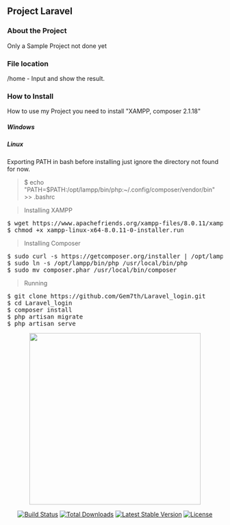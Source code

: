 ## Project Laravel 

### About the Project

Only a Sample Project not done yet

### File location
/home - Input and show the result.

### How to Install

How to use my Project you need to install "XAMPP, composer 2.1.18"

##### Windows

##### Linux

Exporting PATH in bash before installing just ignore the directory not found for now. 

> $ echo "PATH=$PATH:/opt/lampp/bin/php:~/.config/composer/vendor/bin" >> .bashrc

> Installing XAMPP
<pre>
$ wget https://www.apachefriends.org/xampp-files/8.0.11/xampp-linux-x64-8.0.11-0-installer.run
$ chmod +x xampp-linux-x64-8.0.11-0-installer.run
</pre>

> Installing Composer
<pre>
$ sudo curl -s https://getcomposer.org/installer | /opt/lampp/bin/php
$ sudo ln -s /opt/lampp/bin/php /usr/local/bin/php
$ sudo mv composer.phar /usr/local/bin/composer
</pre>

> Running

<pre>
$ git clone https://github.com/Gem7th/Laravel_login.git
$ cd Laravel_login
$ composer install
$ php artisan migrate
$ php artisan serve
</pre>

<p align="center"><a href="https://laravel.com" target="_blank"><img src="https://raw.githubusercontent.com/laravel/art/master/logo-lockup/5%20SVG/2%20CMYK/1%20Full%20Color/laravel-logolockup-cmyk-red.svg" width="400"></a></p>

<p align="center">
<a href="https://travis-ci.org/laravel/framework"><img src="https://travis-ci.org/laravel/framework.svg" alt="Build Status"></a>
<a href="https://packagist.org/packages/laravel/framework"><img src="https://img.shields.io/packagist/dt/laravel/framework" alt="Total Downloads"></a>
<a href="https://packagist.org/packages/laravel/framework"><img src="https://img.shields.io/packagist/v/laravel/framework" alt="Latest Stable Version"></a>
<a href="https://packagist.org/packages/laravel/framework"><img src="https://img.shields.io/packagist/l/laravel/framework" alt="License"></a>
</p>



